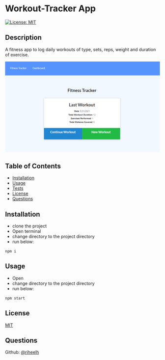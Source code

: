 # Workout-Tracker App
[![License: MIT](https://img.shields.io/badge/License-MIT-yellow.svg)](https://opensource.org/licenses/MIT)

## Description  
A fitness app to log daily workouts of type, sets, reps, weight and duration of exercise.


![screen01](./assets/screen01.PNG)


## Table of Contents

- [Installation](#Installation)<br>
- [Usage](#Usage)<br>
- [Tests](#Tests)<br>
- [License](#License)<br>
- [Questions](#Questions)


## Installation  
- clone the project
- Open terminal
- change directory to the project directory
- run below: <br>
```
npm i
```
## Usage 
- Open
- change directory to the project directory
- run below: <br>
```
npm start
```
## License

[MIT](https://opensource.org/licenses/MIT)


## Questions
Github: [@riheelh](www.github.com/riheelh) <br>
